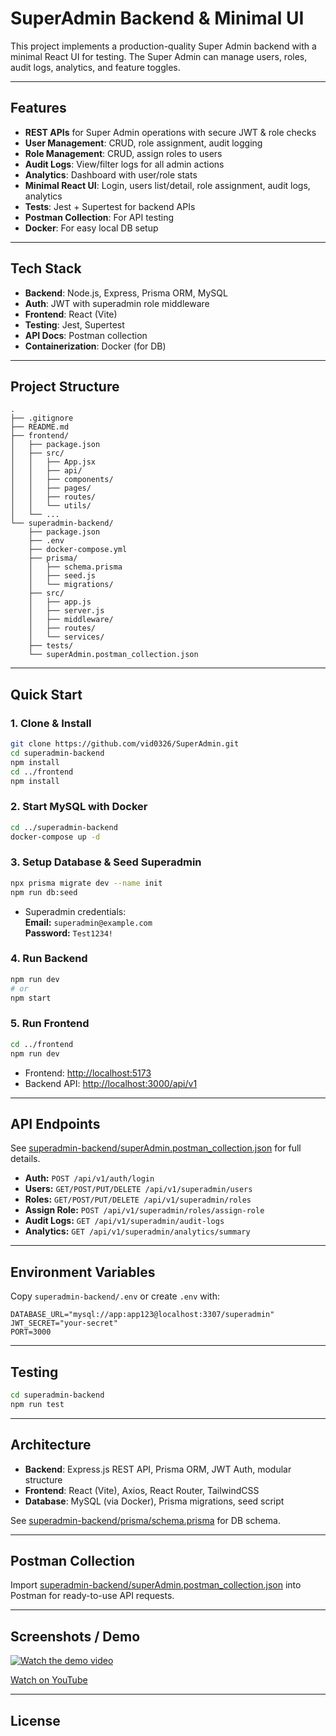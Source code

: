 # SuperAdmin Backend & Minimal UI

This project implements a production-quality Super Admin backend with a minimal React UI for testing. The Super Admin can manage users, roles, audit logs, analytics, and feature toggles.

---

## Features

- **REST APIs** for Super Admin operations with secure JWT & role checks
- **User Management**: CRUD, role assignment, audit logging
- **Role Management**: CRUD, assign roles to users
- **Audit Logs**: View/filter logs for all admin actions
- **Analytics**: Dashboard with user/role stats
- **Minimal React UI**: Login, users list/detail, role assignment, audit logs, analytics
- **Tests**: Jest + Supertest for backend APIs
- **Postman Collection**: For API testing
- **Docker**: For easy local DB setup

---

## Tech Stack

- **Backend**: Node.js, Express, Prisma ORM, MySQL
- **Auth**: JWT with superadmin role middleware
- **Frontend**: React (Vite)
- **Testing**: Jest, Supertest
- **API Docs**: Postman collection
- **Containerization**: Docker (for DB)

---

## Project Structure

```
.
├── .gitignore
├── README.md
├── frontend/
│   ├── package.json
│   ├── src/
│   │   ├── App.jsx
│   │   ├── api/
│   │   ├── components/
│   │   ├── pages/
│   │   ├── routes/
│   │   └── utils/
│   └── ...
└── superadmin-backend/
    ├── package.json
    ├── .env
    ├── docker-compose.yml
    ├── prisma/
    │   ├── schema.prisma
    │   ├── seed.js
    │   └── migrations/
    ├── src/
    │   ├── app.js
    │   ├── server.js
    │   ├── middleware/
    │   ├── routes/
    │   └── services/
    ├── tests/
    └── superAdmin.postman_collection.json
```

---

## Quick Start

### 1. Clone & Install

```sh
git clone https://github.com/vid0326/SuperAdmin.git
cd superadmin-backend
npm install
cd ../frontend
npm install
```

### 2. Start MySQL with Docker

```sh
cd ../superadmin-backend
docker-compose up -d
```

### 3. Setup Database & Seed Superadmin

```sh
npx prisma migrate dev --name init
npm run db:seed
```

- Superadmin credentials:  
  **Email:** `superadmin@example.com`  
  **Password:** `Test1234!`

### 4. Run Backend

```sh
npm run dev
# or
npm start
```

### 5. Run Frontend

```sh
cd ../frontend
npm run dev
```

- Frontend: [http://localhost:5173](http://localhost:5173)
- Backend API: [http://localhost:3000/api/v1](http://localhost:3000/api/v1)

---

## API Endpoints

See [superadmin-backend/superAdmin.postman_collection.json](superadmin-backend/superAdmin.postman_collection.json) for full details.

- **Auth:** `POST /api/v1/auth/login`
- **Users:** `GET/POST/PUT/DELETE /api/v1/superadmin/users`
- **Roles:** `GET/POST/PUT/DELETE /api/v1/superadmin/roles`
- **Assign Role:** `POST /api/v1/superadmin/roles/assign-role`
- **Audit Logs:** `GET /api/v1/superadmin/audit-logs`
- **Analytics:** `GET /api/v1/superadmin/analytics/summary`


---

## Environment Variables

Copy `superadmin-backend/.env` or create `.env` with:

```
DATABASE_URL="mysql://app:app123@localhost:3307/superadmin"
JWT_SECRET="your-secret"
PORT=3000
```

---

## Testing

```sh
cd superadmin-backend
npm run test
```

---

## Architecture

- **Backend**: Express.js REST API, Prisma ORM, JWT Auth, modular structure
- **Frontend**: React (Vite), Axios, React Router, TailwindCSS
- **Database**: MySQL (via Docker), Prisma migrations, seed script

See [superadmin-backend/prisma/schema.prisma](superadmin-backend/prisma/schema.prisma) for DB schema.

---

## Postman Collection

Import [superadmin-backend/superAdmin.postman_collection.json](superadmin-backend/superAdmin.postman_collection.json) into Postman for ready-to-use API requests.

---

## Screenshots / Demo

[![Watch the demo video](https://img.youtube.com/vi/2mUroRjE_uU/0.jpg)](https://youtu.be/2mUroRjE_uU)

[Watch on YouTube](https://youtu.be/2mUroRjE_uU)

---

## License
